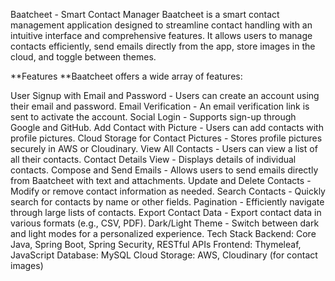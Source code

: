 Baatcheet - Smart Contact Manager
Baatcheet is a smart contact management application designed to streamline contact handling with an intuitive interface and comprehensive features. It allows users to manage contacts efficiently, send emails directly from the app, store images in the cloud, and toggle between themes.

**Features
**Baatcheet offers a wide array of features:

User Signup with Email and Password - Users can create an account using their email and password.
Email Verification - An email verification link is sent to activate the account.
Social Login - Supports sign-up through Google and GitHub.
Add Contact with Picture - Users can add contacts with profile pictures.
Cloud Storage for Contact Pictures - Stores profile pictures securely in AWS or Cloudinary.
View All Contacts - Users can view a list of all their contacts.
Contact Details View - Displays details of individual contacts.
Compose and Send Emails - Allows users to send emails directly from Baatcheet with text and attachments.
Update and Delete Contacts - Modify or remove contact information as needed.
Search Contacts - Quickly search for contacts by name or other fields.
Pagination - Efficiently navigate through large lists of contacts.
Export Contact Data - Export contact data in various formats (e.g., CSV, PDF).
Dark/Light Theme - Switch between dark and light modes for a personalized experience.
Tech Stack
Backend: Core Java, Spring Boot, Spring Security, RESTful APIs
Frontend: Thymeleaf, JavaScript
Database: MySQL
Cloud Storage: AWS, Cloudinary (for contact images)
